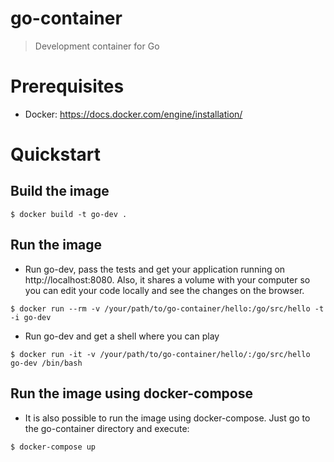 # go-container

> Development container for Go

# Prerequisites

* Docker: https://docs.docker.com/engine/installation/

# Quickstart

## Build the image

```
$ docker build -t go-dev .
```

## Run the image

* Run go-dev, pass the tests and get your application running on http://localhost:8080. Also, it shares a volume with your computer so you can edit your code locally and see the changes on the browser.

```
$ docker run --rm -v /your/path/to/go-container/hello:/go/src/hello -t -i go-dev
```

* Run go-dev and get a shell where you can play

```
$ docker run -it -v /your/path/to/go-container/hello/:/go/src/hello go-dev /bin/bash 
```

## Run the image using docker-compose

* It is also possible to run the image using docker-compose. Just go to the go-container directory and execute:

```
$ docker-compose up
```